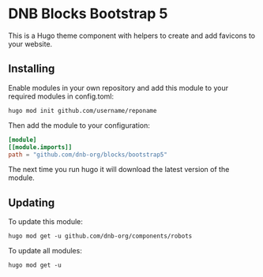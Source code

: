 # DNB Blocks Bootstrap 5

This is a Hugo theme component with helpers to create and add favicons to your website.

## Installing

Enable modules in your own repository and add this module to your required modules in config.toml:

```shell script
hugo mod init github.com/username/reponame
```

Then add the module to your configuration:

```toml
[module]
[[module.imports]]
path = "github.com/dnb-org/blocks/bootstrap5"
```

The next time you run hugo it will download the latest version of the module.

## Updating

To update this module:

```shell
hugo mod get -u github.com/dnb-org/components/robots
```

To update all modules:

```shell
hugo mod get -u
```

